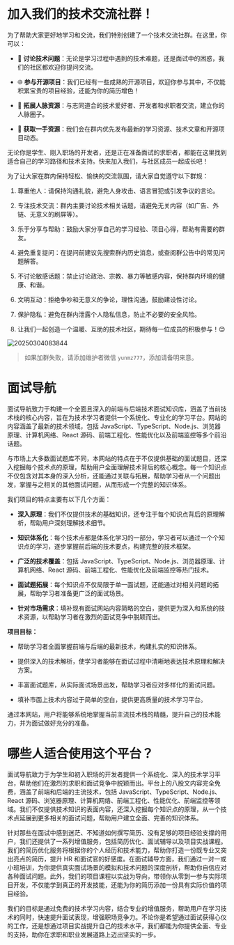 # 加入我们的技术交流社群！

为了帮助大家更好地学习和交流，我们特别创建了一个技术交流社群。在这里，你可以：

- 💬 **讨论技术问题**：无论是学习过程中遇到的技术难题，还是面试中的困惑，我们的社区都欢迎你提问交流。

- 🌐 **参与开源项目**：我们已经有一些成熟的开源项目，欢迎你参与其中，不仅能积累宝贵的项目经验，还能为你的简历增色！

- 🤝 **拓展人脉资源**：与志同道合的技术爱好者、开发者和求职者交流，建立你的人脉圈子。

- 🎯 **获取一手资源**：我们会在群内优先发布最新的学习资源、技术文章和开源项目动态。

无论你是学生、刚入职场的开发者，还是正在准备面试的求职者，都能在这里找到适合自己的学习路径和技术支持。快来加入我们，与社区成员一起成长吧！

为了让大家在群内保持轻松、愉快的交流氛围，请大家自觉遵守以下群规：

1. 尊重他人：请保持沟通礼貌，避免人身攻击、语言冒犯或引发争议的言论。

2. 专注技术交流：群内主要讨论技术相关话题，请避免无关内容（如广告、外链、无意义的刷屏等）。

3. 乐于分享与帮助：鼓励大家分享自己的学习经验、项目心得，帮助有需要的群友。

4. 避免重复提问：在提问前建议先搜索群内历史消息，或查阅群公告中的常见问题解答。

5. 不讨论敏感话题：禁止讨论政治、宗教、暴力等敏感内容，保持群内环境的健康、和谐。

6. 文明互动：拒绝争吵和无意义的争论，理性沟通，鼓励建设性讨论。

7. 保护隐私：避免在群内泄露个人隐私信息，防止不必要的安全风险。

8. 让我们一起创造一个温暖、互助的技术社区，期待每一位成员的积极参与！😊

![20250304083844](https://ik.imagekit.io/moment/6991741048708_.pic.jpg?updatedAt=1741050341987)

> 如果加群失败，请添加维护者微信 `yunmz777`，添加请备明来意。

# 面试导航

面试导航致力于构建一个全面且深入的前端与后端技术面试知识库，涵盖了当前技术栈的核心内容，旨在为技术学习者提供一个系统化、专业化的学习平台。网站的内容涵盖了最新的技术领域，包括 JavaScript、TypeScript、Node.js、浏览器原理、计算机网络、React 源码、前端工程化、性能优化以及前端监控等多个前沿话题。

与市场上大多数面试题库不同，本网站的特点在于不仅提供基础的面试题目，还深入挖掘每个技术点的原理，帮助用户全面理解技术背后的核心概念。每一个知识点不仅包含对其本身的深入分析，还能通过关联与拓展，帮助学习者从一个问题出发，掌握与之相关的其他面试问题，从而形成一个完整的知识体系。

我们项目的特点主要有以下几个方面：

- **深入原理**：我们不仅提供技术的基础知识，还专注于每个知识点背后的原理解析，帮助用户深刻理解技术细节。

- **知识体系化**：每个技术点都是体系化学习的一部分，学习者可以通过一个个知识点的学习，逐步掌握前后端的技术要点，构建完整的技术框架。

- **广泛的技术覆盖**：包括 JavaScript、TypeScript、Node.js、浏览器原理、计算机网络、React 源码、前端工程化、性能优化及前端监控等热门技术。

- **面试题拓展**：每个知识点不仅局限于单一面试题，还能通过对相关问题的拓展，帮助学习者准备更广泛的面试场景。

- **针对市场需求**：填补现有面试网站内容简略的空白，提供更为深入和系统的技术资源，以帮助学习者在激烈的面试竞争中脱颖而出。

**项目目标：**

- 帮助学习者全面掌握前端与后端的最新技术，构建扎实的知识体系。

- 提供深入的技术解析，使学习者能够在面试过程中清晰地表达技术原理和解决方案。

- 丰富面试题库，从实际面试场景出发，帮助学习者应对多样化的面试问题。

- 填补市面上技术内容过于简单的空白，提供更高质量的技术学习平台。

通过本网站，用户将能够系统地掌握当前主流技术栈的精髓，提升自己的技术能力，并为面试做好充分的准备。

# 哪些人适合使用这个平台？

面试导航致力于为学生和初入职场的开发者提供一个系统化、深入的技术学习平台，帮助他们在激烈的求职和面试竞争中脱颖而出。平台上的八股文内容完全免费，涵盖了前端和后端的主流技术，包括 JavaScript、TypeScript、Node.js、React 源码、浏览器原理、计算机网络、前端工程化、性能优化、前端监控等领域。我们不仅提供技术知识的表面内容，还深入挖掘每个知识点的原理，从一个技术点延展到更多相关的面试问题，帮助用户建立全面、完善的知识体系。

针对那些在面试中感到迷茫、不知道如何撰写简历、没有足够的项目经验支撑的用户，我们还提供了一系列增值服务，包括简历优化、面试辅导以及项目实战课程。我们的简历优化服务将根据你的个人经历和技术能力，帮助你打造一份既专业又突出亮点的简历，提升 HR 和面试官的好感度。在面试辅导方面，我们通过一对一或小班培训，为你提供真实面试场景的模拟和技术问题的深度剖析，帮助你自信应对各种面试问题。此外，我们的项目课程以实战为导向，带领你从零到一参与实际项目开发，不仅能学到真正的开发技能，还能为你的简历添加一份具有实际价值的项目经验。

我们的目标是通过免费的技术学习内容，结合专业的增值服务，帮助用户在学习技术的同时，快速提升面试表现，增强职场竞争力。不论你是希望通过面试获得心仪的工作，还是想通过项目实战提升自己的技术水平，我们都能为你提供全面、专业的支持，助你在求职和职业发展道路上迈出坚实的一步。

